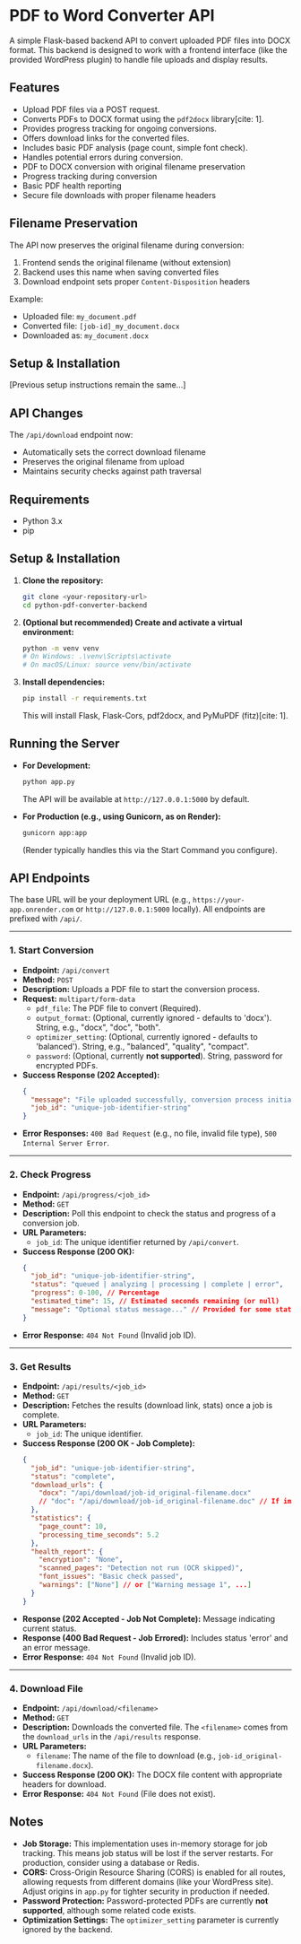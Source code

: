 # PDF to Word Converter API

A simple Flask-based backend API to convert uploaded PDF files into DOCX format. This backend is designed to work with a frontend interface (like the provided WordPress plugin) to handle file uploads and display results.

## Features

* Upload PDF files via a POST request.
* Converts PDFs to DOCX format using the `pdf2docx` library[cite: 1].
* Provides progress tracking for ongoing conversions.
* Offers download links for the converted files.
* Includes basic PDF analysis (page count, simple font check).
* Handles potential errors during conversion.
* PDF to DOCX conversion with original filename preservation
* Progress tracking during conversion
* Basic PDF health reporting
* Secure file downloads with proper filename headers

## Filename Preservation

The API now preserves the original filename during conversion:
1. Frontend sends the original filename (without extension)
2. Backend uses this name when saving converted files
3. Download endpoint sets proper `Content-Disposition` headers

Example:
- Uploaded file: `my_document.pdf`
- Converted file: `[job-id]_my_document.docx`
- Downloaded as: `my_document.docx`

## Setup & Installation

[Previous setup instructions remain the same...]

## API Changes

The `/api/download` endpoint now:
- Automatically sets the correct download filename
- Preserves the original filename from upload
- Maintains security checks against path traversal

## Requirements

* Python 3.x
* pip

## Setup & Installation

1.  **Clone the repository:**
    ```bash
    git clone <your-repository-url>
    cd python-pdf-converter-backend
    ```
2.  **(Optional but recommended) Create and activate a virtual environment:**
    ```bash
    python -m venv venv
    # On Windows: .\venv\Scripts\activate
    # On macOS/Linux: source venv/bin/activate
    ```
3.  **Install dependencies:**
    ```bash
    pip install -r requirements.txt
    ```
    This will install Flask, Flask-Cors, pdf2docx, and PyMuPDF (fitz)[cite: 1].

## Running the Server

* **For Development:**
    ```bash
    python app.py
    ```
    The API will be available at `http://127.0.0.1:5000` by default.

* **For Production (e.g., using Gunicorn, as on Render):**
    ```bash
    gunicorn app:app
    ```
    (Render typically handles this via the Start Command you configure).

## API Endpoints

The base URL will be your deployment URL (e.g., `https://your-app.onrender.com` or `http://127.0.0.1:5000` locally). All endpoints are prefixed with `/api/`.

---

### 1. Start Conversion

* **Endpoint:** `/api/convert`
* **Method:** `POST`
* **Description:** Uploads a PDF file to start the conversion process.
* **Request:** `multipart/form-data`
    * `pdf_file`: The PDF file to convert (Required).
    * `output_format`: (Optional, currently ignored - defaults to 'docx'). String, e.g., "docx", "doc", "both".
    * `optimizer_setting`: (Optional, currently ignored - defaults to 'balanced'). String, e.g., "balanced", "quality", "compact".
    * `password`: (Optional, currently **not supported**). String, password for encrypted PDFs.
* **Success Response (202 Accepted):**
    ```json
    {
      "message": "File uploaded successfully, conversion process initiated.",
      "job_id": "unique-job-identifier-string"
    }
    ```
* **Error Responses:** `400 Bad Request` (e.g., no file, invalid file type), `500 Internal Server Error`.

---

### 2. Check Progress

* **Endpoint:** `/api/progress/<job_id>`
* **Method:** `GET`
* **Description:** Poll this endpoint to check the status and progress of a conversion job.
* **URL Parameters:**
    * `job_id`: The unique identifier returned by `/api/convert`.
* **Success Response (200 OK):**
    ```json
    {
      "job_id": "unique-job-identifier-string",
      "status": "queued | analyzing | processing | complete | error",
      "progress": 0-100, // Percentage
      "estimated_time": 15, // Estimated seconds remaining (or null)
      "message": "Optional status message..." // Provided for some statuses
    }
    ```
* **Error Response:** `404 Not Found` (Invalid job ID).

---

### 3. Get Results

* **Endpoint:** `/api/results/<job_id>`
* **Method:** `GET`
* **Description:** Fetches the results (download link, stats) once a job is complete.
* **URL Parameters:**
    * `job_id`: The unique identifier.
* **Success Response (200 OK - Job Complete):**
    ```json
    {
      "job_id": "unique-job-identifier-string",
      "status": "complete",
      "download_urls": {
        "docx": "/api/download/job-id_original-filename.docx"
        // "doc": "/api/download/job-id_original-filename.doc" // If implemented
      },
      "statistics": {
        "page_count": 10,
        "processing_time_seconds": 5.2
      },
      "health_report": {
        "encryption": "None",
        "scanned_pages": "Detection not run (OCR skipped)",
        "font_issues": "Basic check passed",
        "warnings": ["None"] // or ["Warning message 1", ...]
      }
    }
    ```
* **Response (202 Accepted - Job Not Complete):** Message indicating current status.
* **Response (400 Bad Request - Job Errored):** Includes status 'error' and an error message.
* **Error Response:** `404 Not Found` (Invalid job ID).

---

### 4. Download File

* **Endpoint:** `/api/download/<filename>`
* **Method:** `GET`
* **Description:** Downloads the converted file. The `<filename>` comes from the `download_urls` in the `/api/results` response.
* **URL Parameters:**
    * `filename`: The name of the file to download (e.g., `job-id_original-filename.docx`).
* **Success Response (200 OK):** The DOCX file content with appropriate headers for download.
* **Error Response:** `404 Not Found` (File does not exist).

## Notes

* **Job Storage:** This implementation uses in-memory storage for job tracking. This means job status will be lost if the server restarts. For production, consider using a database or Redis.
* **CORS:** Cross-Origin Resource Sharing (CORS) is enabled for all routes, allowing requests from different domains (like your WordPress site). Adjust origins in `app.py` for tighter security in production if needed.
* **Password Protection:** Password-protected PDFs are currently **not supported**, although some related code exists.
* **Optimization Settings:** The `optimizer_setting` parameter is currently ignored by the backend.